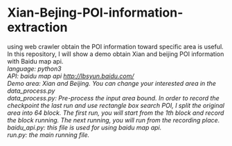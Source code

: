 # Xian-Bejing-POI-information-extraction
using web crawler obtain the POI information toward specific area is useful. In this repository, I will show a demo obtain Xian and beijing POI information with Baidu map api.
 <br/> <em>language:<em/> python3
 <br/><em> API:</em> baidu map api http://lbsyun.baidu.com/
 <br/><em> Demo area:</em> Xian and Beijing. You can change your interested area in the data_process.py
 <br/> <em>data_process.py:<em/> Pre-process the input area bound. In order to record the checkpoint the last run and use rectangle box search POI, I split the original area into 64 block. The first run, you will start from the 1th block and record the block running. The next running, you will run from the recording place.
 <br/><em> baidu_api.py:<em/> this file is used for using baidu map api.
  <br/><em>run.py:<em/> the main running file.
